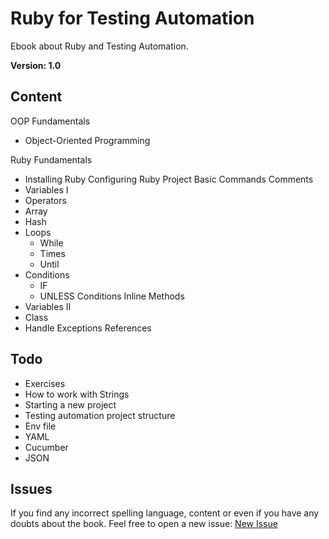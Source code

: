 # Ruby for Testing Automation

Ebook about Ruby and Testing Automation.

**Version: 1.0**

## Content

OOP Fundamentals
  - Object-Oriented Programming

Ruby Fundamentals
  - Installing Ruby Configuring Ruby Project Basic Commands Comments
  - Variables I
  - Operators
  - Array
  - Hash
  - Loops
    - While
    - Times
    - Until
  - Conditions
    - IF
    - UNLESS Conditions Inline Methods
  - Variables II
  - Class
  - Handle Exceptions References

## Todo

- Exercises
- How to work with Strings
- Starting a new project
- Testing automation project structure
- Env file
- YAML
- Cucumber
- JSON

## Issues

If you find any incorrect spelling language, content or even if you have any doubts about the book. Feel free to open a new issue: [New Issue](https://github.com/eheinen/ebook_ruby_for_testing_automation/issues/new)

